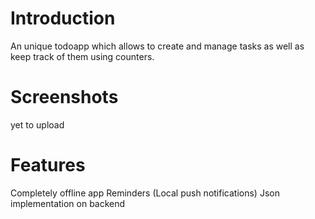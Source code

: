 # Introduction

An unique todoapp which allows to create and manage tasks as well as keep track of them using counters.

# Screenshots

yet to upload

# Features

Completely offline app
Reminders (Local push notifications)
Json implementation on backend
